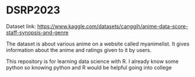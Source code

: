 # DSRP2023
Dataset link: https://www.kaggle.com/datasets/canggih/anime-data-score-staff-synopsis-and-genre 

The dataset is about various anime on a website called myanimelist. It gives information about the anime and ratings given to it by users.

This repository is for learning data science with R. I already know some python so knowing python and R would be helpful going into college
